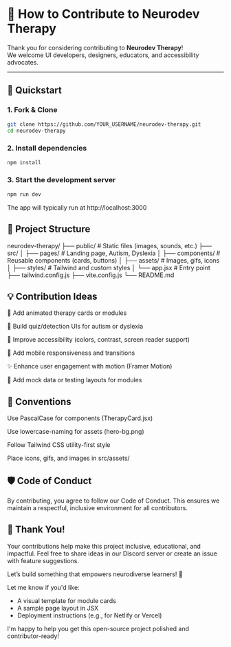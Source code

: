 # 🤝 How to Contribute to Neurodev Therapy

Thank you for considering contributing to **Neurodev Therapy**!  
We welcome UI developers, designers, educators, and accessibility advocates.

---

## 🚀 Quickstart

### 1. Fork & Clone
```bash
git clone https://github.com/YOUR_USERNAME/neurodev-therapy.git
cd neurodev-therapy
```

### 2. Install dependencies
```bash 
npm install
```

### 3. Start the development server
```bash
npm run dev
```
The app will typically run at http://localhost:3000

## 📁 Project Structure
neurodev-therapy/
├── public/             # Static files (images, sounds, etc.)
├── src/
│   ├── pages/          # Landing page, Autism, Dyslexia
│   ├── components/     # Reusable components (cards, buttons)
│   ├── assets/         # Images, gifs, icons
│   ├── styles/         # Tailwind and custom styles
│   └── app.jsx         # Entry point
├── tailwind.config.js
├── vite.config.js
└── README.md

## 💡 Contribution Ideas
🧩 Add animated therapy cards or modules

🧠 Build quiz/detection UIs for autism or dyslexia

🎨 Improve accessibility (colors, contrast, screen reader support)

📱 Add mobile responsiveness and transitions

✨ Enhance user engagement with motion (Framer Motion)

🧪 Add mock data or testing layouts for modules

## 🧼 Conventions
Use PascalCase for components (TherapyCard.jsx)

Use lowercase-naming for assets (hero-bg.png)

Follow Tailwind CSS utility-first style

Place icons, gifs, and images in src/assets/

## 🛡 Code of Conduct
By contributing, you agree to follow our Code of Conduct.
This ensures we maintain a respectful, inclusive environment for all contributors.

## 🙌 Thank You!
Your contributions help make this project inclusive, educational, and impactful.
Feel free to share ideas in our Discord server or create an issue with feature suggestions.

Let’s build something that empowers neurodiverse learners! 💙

Let me know if you'd like:
- A visual template for module cards
- A sample page layout in JSX
- Deployment instructions (e.g., for Netlify or Vercel)

I'm happy to help you get this open-source project polished and contributor-ready!